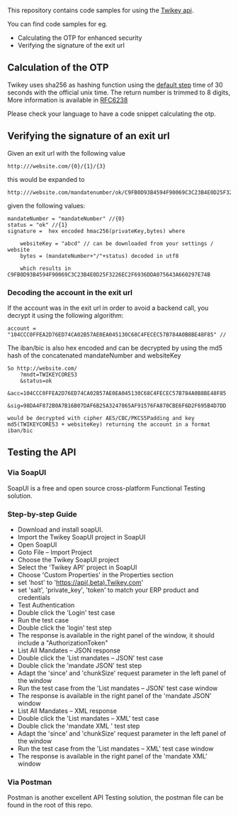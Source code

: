 This repository contains code samples for using the [Twikey api](https://twikey.com/api).

You can find code samples for eg.

* Calculating the OTP for enhanced security
* Verifying the signature of the exit url


## Calculation of the OTP

Twikey uses sha256 as hashing function using the [default step](https://tools.ietf.org/html/rfc6238#ref-UT) time of 30 seconds with the official unix time.
The return number is trimmed to 8 digits, More information is available in [RFC6238](https://tools.ietf.org/html/rfc6238)

Please check your language to have a code snippet calculating the otp.

## Verifying the signature of an exit url 

Given an exit url with the following value

    http:///website.com/{0}/{1}/{3}

this would be expanded to

    http:///website.com/mandatenumber/ok/C9FB0D93B4594F90069C3C23B4E0D25F3226EC2F6936DDA075643A660297E74B

given the following values:

    mandateNumber = "mandateNumber" //{0}
    status = "ok" //{1}
    signature =  hex encoded hmac256(privateKey,bytes) where

        websiteKey = "abcd" // can be downloaded from your settings / website
        bytes = (mandateNumber+"/"+status) decoded in utf8

        which results in C9FB0D93B4594F90069C3C23B4E0D25F3226EC2F6936DDA075643A660297E74B

### Decoding the account in the exit url 

If the account was in the exit url in order to avoid a backend call, you decrypt it using the following algorithm:

    account = "104CCC0FFEA2D76ED74CA02B57AE0EA045130C68C4FECEC57B784A0B8BE48F85" //

The iban/bic is also hex encoded and can be decrypted by using the md5 hash of the concatenated mandateNumber and websiteKey

    So http://website.com/
        ?mndt=TWIKEYCORE53
        &status=ok
        &acc=104CCC0FFEA2D76ED74CA02B57AE0EA045130C68C4FECEC57B784A0B8BE48F85
        &sig=98DA4F872B0A7B16B07DAF6B25A3247865AF91576FA870CBE6F6D2F695B4D7DD

    would be decrypted with cipher AES/CBC/PKCS5Padding and key md5(TWIKEYCORE53 + websiteKey) returning the account in a format iban/bic

## Testing the API

### Via SoapUI

SoapUI is a free and open source cross-platform Functional Testing solution.

### Step-by-step Guide

* Download and install soapUI.
* Import the Twikey SoapUI project in SoapUI
* Open SoapUI
* Goto File – Import Project
* Choose the Twikey SoapUI project
* Select the 'Twikey API' project in SoapUI
* Choose 'Custom Properties' in the Properties section
* set 'host' to '[https://api(.beta).Twikey.com](https://api\(.beta\).twikey.com)'
* set 'salt', 'private_key', 'token' to match your ERP product and credentials
* Test Authentication
* Double click the 'Login' test case
* Run the test case
* Double click the 'login' test step
* The response is available in the right panel of the window, it should include a "AuthorizationToken"
* List All Mandates – JSON response
* Double click the 'List mandates – JSON' test case
* Double click the 'mandate JSON' test step
* Adapt the 'since' and 'chunkSize' request parameter in the left panel of the window
* Run the test case from the 'List mandates – JSON' test case window
* The response is available in the right panel of the 'mandate JSON' window
* List All Mandates – XML response
* Double click the 'List mandates – XML' test case
* Double click the 'mandate XML ' test step
* Adapt the 'since' and 'chunkSize' request parameter in the left panel of the window
* Run the test case from the 'List mandates – XML' test case window
* The response is available in the right panel of the 'mandate XML' window

### Via Postman

Postman is another excellent API Testing solution, the postman file can be found in the root of this repo.